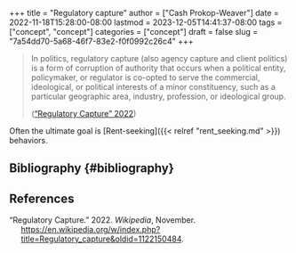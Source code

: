 +++
title = "Regulatory capture"
author = ["Cash Prokop-Weaver"]
date = 2022-11-18T15:28:00-08:00
lastmod = 2023-12-05T14:41:37-08:00
tags = ["concept", "concept"]
categories = ["concept"]
draft = false
slug = "7a54dd70-5a68-46f7-83e2-f0f0992c26c4"
+++

> In politics, regulatory capture (also agency capture and client politics) is a form of corruption of authority that occurs when a political entity, policymaker, or regulator is co-opted to serve the commercial, ideological, or political interests of a minor constituency, such as a particular geographic area, industry, profession, or ideological group.
>
> (<a href="#citeproc_bib_item_1">“Regulatory Capture” 2022</a>)

Often the ultimate goal is [Rent-seeking]({{< relref "rent_seeking.md" >}}) behaviors.


## Bibliography {#bibliography}

## References

<style>.csl-entry{text-indent: -1.5em; margin-left: 1.5em;}</style><div class="csl-bib-body">
  <div class="csl-entry"><a id="citeproc_bib_item_1"></a>“Regulatory Capture.” 2022. <i>Wikipedia</i>, November. <a href="https://en.wikipedia.org/w/index.php?title=Regulatory_capture&oldid=1122150484">https://en.wikipedia.org/w/index.php?title=Regulatory_capture&#38;oldid=1122150484</a>.</div>
</div>
